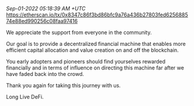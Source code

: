 _Sep-01-2022 05:18:39 AM +UTC_\
https://etherscan.io/tx/0x8347c86f3bd86bfc9a76a436b27803fed625688574e88ed990256c08faa97416

We appreciate the support from everyone in the community.

Our goal is to provide a decentralized financial machine that enables more efficient capital allocation and value creation on and off the blockchain.

You early adopters and pioneers should find yourselves rewarded financially and in terms of influence on directing this machine far after we have faded back into the crowd.

Thank you again for taking this journey with us.

Long Live DeFi.
